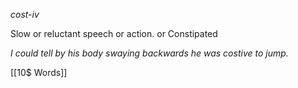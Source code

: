 *cost-iv*

Slow or reluctant speech or action.
or
Constipated

*I could tell by his body swaying backwards he was costive to jump.*

[[10$ Words]]